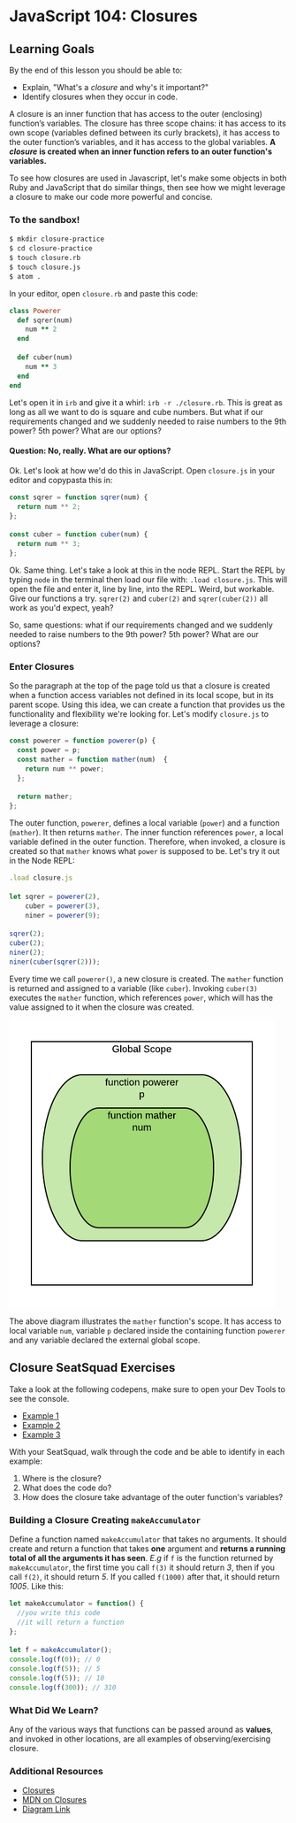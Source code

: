 # JavaScript 104: Closures

## Learning Goals
By the end of this lesson you should be able to:

- Explain, "What's a _closure_ and why's it important?"
- Identify closures when they occur in code.

A closure is an inner function that has access to the outer (enclosing) function’s variables. The closure has three scope chains: it has access to its own scope (variables defined between its curly brackets), it has access to the outer function’s variables, and it has access to the global variables. __A _closure_ is created when an inner function refers to an outer function's variables.__

To see how closures are used in Javascript, let's make some objects in both Ruby and JavaScript that do similar things, then see how we might leverage a closure to make our code more powerful and concise.

### To the sandbox!

```bash
$ mkdir closure-practice
$ cd closure-practice
$ touch closure.rb
$ touch closure.js
$ atom .
```

In your editor, open `closure.rb` and paste this code:

```ruby
class Powerer
  def sqrer(num)
    num ** 2
  end

  def cuber(num)
    num ** 3
  end
end
```

Let's open it in `irb` and give it a whirl: `irb -r ./closure.rb`. This is great as long as all we want to do is square and cube numbers. But what if our requirements changed and we suddenly needed to raise numbers to the 9th power? 5th power? What are our options?

#### Question: No, really. What are our options?

Ok. Let's look at how we'd do this in JavaScript. Open `closure.js` in your editor and copypasta this in:

```javascript
const sqrer = function sqrer(num) {
  return num ** 2;
};

const cuber = function cuber(num) {
  return num ** 3;
};
```

Ok. Same thing. Let's take a look at this in the node REPL. Start the REPL by typing `node` in the terminal then load our file with: `.load closure.js`. This will open the file and enter it, line by line, into the REPL. Weird, but workable. Give our functions a try. `sqrer(2)` and `cuber(2)` and `sqrer(cuber(2))` all work as you'd expect, yeah?

So, same questions: what if our requirements changed and we suddenly needed to raise numbers to the 9th power? 5th power? What are our options?

### Enter Closures
So the paragraph at the top of the page told us that a closure is created when a function access variables not defined in its local scope, but in its parent scope.  Using this idea, we can create a function that provides us the functionality and flexibility we're looking for. Let's modify `closure.js` to leverage a closure:

```javascript
const powerer = function powerer(p) {
  const power = p;
  const mather = function mather(num)  {
    return num ** power;
  };

  return mather;
};
```

The outer function, `powerer`, defines a local variable (`power`) and a function (`mather`). It then returns `mather`. The inner function references `power`, a local variable defined in the outer function. Therefore, when invoked, a closure is created so that `mather` knows what `power` is supposed to be. Let's try it out in the Node REPL:

```javascript
.load closure.js

let sqrer = powerer(2),
    cuber = powerer(3),
    niner = powerer(9);

sqrer(2);
cuber(2);
niner(2);
niner(cuber(sqrer(2)));
```

Every time we call `powerer()`, a new closure is created. The `mather` function is returned and assigned to a variable (like `cuber`). Invoking `cuber(3)` executes the `mather` function, which references `power`, which will has the value assigned to it when the closure was created.

![closure diagram](./images/closure-diagram.png)

The above diagram illustrates the `mather` function's scope.  It has access to local variable `num`, variable `p` declared inside the containing function `powerer` and any variable declared the external global scope.

## Closure SeatSquad Exercises

Take a look at the following codepens, make sure to open your Dev Tools to see the console.

- [Example 1](https://codepen.io/adadev/pen/gXXadg?editors=0010)
- [Example 2](https://codepen.io/adadev/pen/gXXaQm?editors=0010)
- [Example 3](https://codepen.io/anon/pen/wjQyEy?editors=1010)

With your SeatSquad, walk through the code and be able to identify in each example:
1. Where is the closure?
2. What does the code do?
3. How does the closure take advantage of the outer function's variables?

### Building a Closure Creating `makeAccumulator`

Define a function named `makeAccumulator` that takes no arguments. It should create and return a function that takes __one__ argument and __returns a running total of all the arguments it has seen__. _E.g_ if `f` is the function returned by `makeAccumulator`, the first time you call `f(3)` it should return _3_, then if you call `f(2)`, it should return _5_. If you called `f(1000)` after that, it should return _1005_. Like this:

```javascript
let makeAccumulator = function() {
  //you write this code
  //it will return a function
};

let f = makeAccumulator();
console.log(f(0)); // 0
console.log(f(5)); // 5
console.log(f(5)); // 10
console.log(f(300)); // 310
```

### What Did We Learn?
Any of the various ways that functions can be passed around as __values__, and invoked in other locations, are all examples of observing/exercising closure.

### Additional Resources
- [Closures](http://javascriptissexy.com/understand-javascript-closures-with-ease/)
- [MDN on Closures](https://developer.mozilla.org/en-US/docs/Web/JavaScript/Closures)
- [Diagram Link](https://www.lucidchart.com/invitations/accept/21e6a308-154a-47ef-980b-99a1917ce6af)
